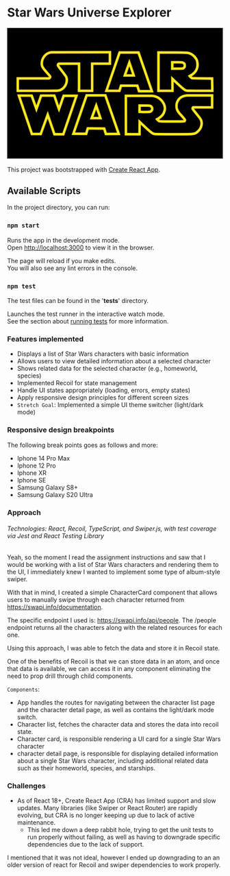 # Star Wars Universe Explorer

![Star Wars Logo](src/images/image.png)

This project was bootstrapped with [Create React App](https://github.com/facebook/create-react-app).

## Available Scripts

In the project directory, you can run:

### `npm start`

Runs the app in the development mode.\
Open [http://localhost:3000](http://localhost:3000) to view it in the browser.

The page will reload if you make edits.\
You will also see any lint errors in the console.

### `npm test`

The test files can be found in the '**tests**' directory.

Launches the test runner in the interactive watch mode.\
See the section about [running tests](https://facebook.github.io/create-react-app/docs/running-tests) for more information.

### Features implemented

- Displays a list of Star Wars characters with basic information
- Allows users to view detailed information about a selected character
- Shows related data for the selected character (e.g., homeworld, species)
- Implemented Recoil for state management
- Handle UI states appropriately (loading, errors, empty states)
- Apply responsive design principles for different screen sizes
- `Stretch Goal`: Implemented a simple UI theme switcher (light/dark mode)

### Responsive design breakpoints

The following break points goes as follows and more:

- Iphone 14 Pro Max
- Iphone 12 Pro
- Iphone XR
- Iphone SE
- Samsung Galaxy S8+
- Samsung Galaxy S20 Ultra

### Approach

###### Technologies: React, Recoil, TypeScript, and Swiper.js, with test coverage via Jest and React Testing Library

Yeah, so the moment I read the assignment instructions and saw that I would be working with a list of Star Wars characters and rendering them to the UI, I immediately knew I wanted to implement some type of album-style swiper.

With that in mind, I created a simple CharacterCard component that allows users to manually swipe through each character returned from https://swapi.info/documentation.

The specific endpoint I used is: https://swapi.info/api/people.
The /people endpoint returns all the characters along with the related resources for each one.

Using this approach, I was able to fetch the data and store it in Recoil state.

One of the benefits of Recoil is that we can store data in an atom, and once that data is available, we can access it in any component eliminating the need to prop drill through child components.

`Components`:

- App handles the routes for navigating between the character list page and the character detail page, as well as contains the light/dark mode switch.
- Character list, fetches the character data and stores the data into recoil state.
- Character card, is responsible rendering a UI card for a single Star Wars character
- character detail page, is responsible for displaying detailed information about a single Star Wars character, including additional related data such as their homeworld, species, and starships.

### Challenges

- As of React 18+, Create React App (CRA) has limited support and slow updates. Many libraries (like Swiper or React Router) are rapidly evolving, but CRA is no longer keeping up due to lack of active maintenance.
  - This led me down a deep rabbit hole, trying to get the unit tests to run properly without failing, as well as having to downgrade specific dependencies due to the lack of support.

I mentioned that it was not ideal, however I ended up downgrading to an an older version of react for Recoil and swiper dependencies to work properly.
